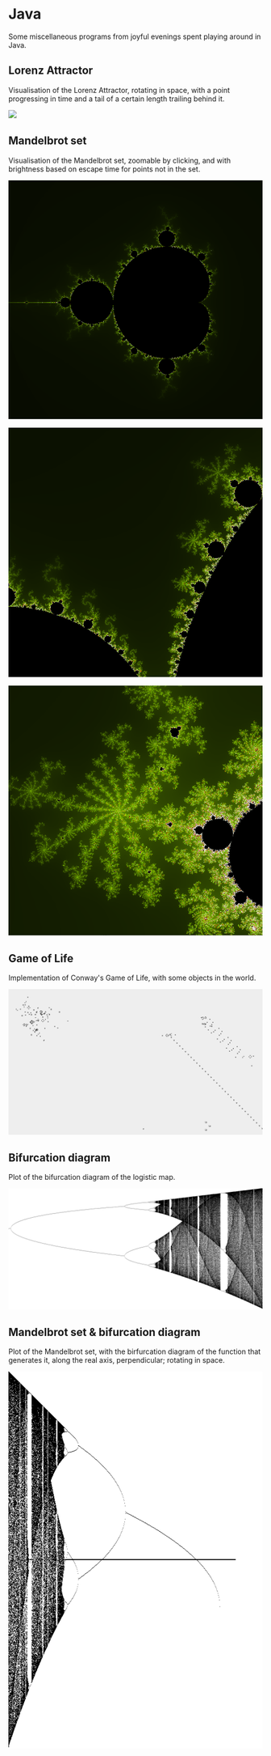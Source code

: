 # Java
Some miscellaneous programs from joyful evenings spent playing around in Java.

## Lorenz Attractor
Visualisation of the Lorenz Attractor, rotating in space, with a point progressing in time and a tail of a certain length trailing behind it.

![](https://raw.githubusercontent.com/LiamLang/Java/master/images/attractor.gif)


## Mandelbrot set
Visualisation of the Mandelbrot set, zoomable by clicking, and with brightness based on escape time for points not in the set.


![Screenshot](https://raw.githubusercontent.com/LiamLang/Java/master/images/mandelbrot1.png)

![Screenshot](https://raw.githubusercontent.com/LiamLang/Java/master/images/mandelbrot2.png)

![Screenshot](https://raw.githubusercontent.com/LiamLang/Java/master/images/mandelbrot3.png)


## Game of Life
Implementation of Conway's Game of Life, with some objects in the world.

![Screenshot](https://raw.githubusercontent.com/LiamLang/Java/master/images/life.png)

## Bifurcation diagram
Plot of the bifurcation diagram of the logistic map.

![Screenshot](https://raw.githubusercontent.com/LiamLang/Java/master/images/bifurcation.png)

## Mandelbrot set & bifurcation diagram
Plot of the Mandelbrot set, with the birfurcation diagram of the function that generates it, along the real axis, perpendicular; rotating in space.

![](https://raw.githubusercontent.com/LiamLang/Java/master/images/mandelbrot_bifurcation.gif)
